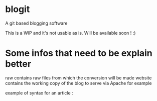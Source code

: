 blogit
======

A git based blogging software

This is a WIP and it's not usable as is. Will be available soon ! :)

Some infos that need to be explain better
=========================================

raw contains raw files from which the conversion will be made
website contains the working copy of the blog to serve via Apache for example


example of syntax for an article :
<!--
	@tags=***
	@titre=***
	@author=Phyks
	@date=23062013-1337
->
<article content>
